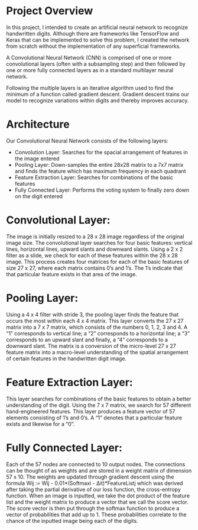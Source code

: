 # Project Overview

In this project, I intended to create an artificial neural network to recognize handwritten digits. Although there are frameworks like TensorFlow and Keras that can be implemented to solve this problem, I created the network from scratch without the implementation of any superficial frameworks. 
 
A Convolutional Neural Network (CNN) is comprised of one or more convolutional layers (often with a subsampling step) and then followed by one or more fully connected layers as in a standard multilayer neural network. 

Following the multiple layers is an iterative algorithm used to find the minimum of a function called gradient descent. Gradient descent trains our model to recognize variations within digits and thereby improves accuracy. 

# Architecture

Our Convolutional Neural Network consists of the following layers: 
- Convolution Layer: Searches for the spacial arrangement of features in the image entered   
- Pooling Layer: Down-samples the entire 28x28 matrix to a 7x7 matrix and finds the feature which has maximum frequency in each quadrant
- Feature Extraction Layer: Searches for combinations of the basic features
- Fully Connected Layer: Performs the voting system to finally zero down on the digit entered

# Convolutional Layer:

The image is initially resized to a 28 x 28 image regardless of the original image size. The convolutional layer searches for four basic features: vertical lines, horizontal lines, upward slants and downward slants. Using a 2 x 2 filter as a slide, we check for each of these features within the 28 x 28 image. This process creates four matrices for each of the basic features of size 27 x 27, where each matrix contains 0’s and 1’s. The 1’s indicate that that particular feature exists in that area of the image. 

# Pooling Layer:

Using a 4 x 4 filter with stride 3, the pooling layer finds the feature that occurs the most within each 4 x 4 matrix. This layer converts the 27 x 27 matrix into a 7 x 7 matrix, which consists of the numbers 0, 1, 2, 3 and 4. A “1” corresponds to vertical line; a “2” corresponds to a horizontal line; a “3” corresponds to an upward slant and finally, a “4” corresponds to a downward slant. The matrix is a conversion of the micro-level 27 x 27 feature matrix into a macro-level understanding of the spatial arrangement of certain features in the handwritten digit image.

# Feature Extraction Layer:

This layer searches for combinations of the basic features to obtain a better understanding of the digit. Using the 7 x 7 matrix, we search for 57 different hand-engineered features. This layer produces a feature vector of 57 elements consisting of 1’s and 0’s. A “1” denotes that a particular feature exists and likewise for a “0”.

# Fully Connected Layer:

Each of the 57 nodes are connected to 10 output nodes. The connections can be thought of as weights and are stored in a weight matrix of dimension 57 x 10. The weights are updated through gradient descent using the formula Wij := Wij - 0.01*(Softmaxi - ∆it)*FeatureListj which was derived after taking the partial derivative of our loss function, the cross-entropy function. When an image is inputted, we take the dot product of the feature list and the weight matrix to produce a vector that we call the score vector. The score vector is then put through the softmax function to produce a vector of probabilities that add up to 1. These probabilities correlate to the chance of the inputted image being each of the digits.  
